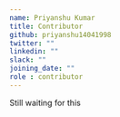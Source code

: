 ```yaml
---
name: Priyanshu Kumar
title: Contributor
github: priyanshu14041998
twitter: ""
linkedin: ""
slack: ""
joining_date: ""
role : contributor
---
```


Still waiting for this
